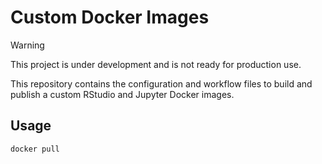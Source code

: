 # Custom Docker Images

> [!WARNING]
> This project is under development and is not ready for production use.

This repository contains the configuration and workflow files to build and publish a custom RStudio and Jupyter Docker images.

## Usage

```bash
docker pull 
```
